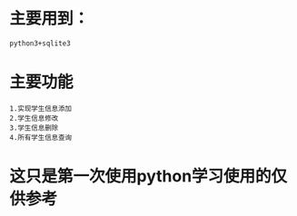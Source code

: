 # 主要用到：
    python3+sqlite3
# 主要功能
    1.实现学生信息添加
    2.学生信息修改
    3.学生信息删除
    4.所有学生信息查询

# 这只是第一次使用python学习使用的仅供参考